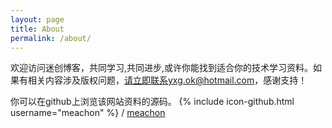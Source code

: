 ```yaml
---
layout: page
title: About
permalink: /about/
---
```


欢迎访问迷创博客，共同学习,共同进步,或许你能找到适合你的技术学习资料。如果有相关内容涉及版权问题，请立即联系yxg.ok@hotmail.com，感谢支持！

你可以在github上浏览该网站资料的源码。
{% include icon-github.html username="meachon" %} /
[meachon](https://github.com/meachon/meachon.github.io)
